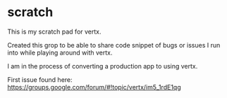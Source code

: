 # scratch

This is my scratch pad for vertx.

Created this grop to be able to share code snippet of bugs or issues I run into while playing around with vertx.

I am in the process of converting a production app to using vertx.

First issue found here: https://groups.google.com/forum/#!topic/vertx/im5_1rdE1qg
